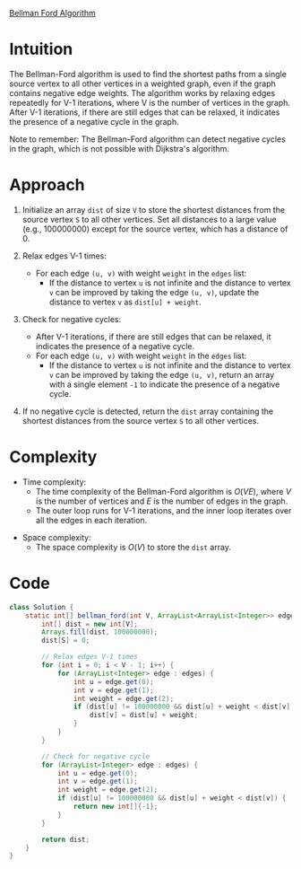 [Bellman Ford Algorithm](https://www.geeksforgeeks.org/problems/distance-from-the-source-bellman-ford-algorithm/1)

# Intuition
The Bellman-Ford algorithm is used to find the shortest paths from a single source vertex to all other vertices in a weighted graph, even if the graph contains negative edge weights. The algorithm works by relaxing edges repeatedly for V-1 iterations, where V is the number of vertices in the graph. After V-1 iterations, if there are still edges that can be relaxed, it indicates the presence of a negative cycle in the graph.

Note to remember: The Bellman-Ford algorithm can detect negative cycles in the graph, which is not possible with Dijkstra's algorithm.

# Approach
1. Initialize an array `dist` of size `V` to store the shortest distances from the source vertex `S` to all other vertices. Set all distances to a large value (e.g., 100000000) except for the source vertex, which has a distance of 0.

2. Relax edges V-1 times:
   - For each edge `(u, v)` with weight `weight` in the `edges` list:
     - If the distance to vertex `u` is not infinite and the distance to vertex `v` can be improved by taking the edge `(u, v)`, update the distance to vertex `v` as `dist[u] + weight`.

3. Check for negative cycles:
   - After V-1 iterations, if there are still edges that can be relaxed, it indicates the presence of a negative cycle.
   - For each edge `(u, v)` with weight `weight` in the `edges` list:
     - If the distance to vertex `u` is not infinite and the distance to vertex `v` can be improved by taking the edge `(u, v)`, return an array with a single element `-1` to indicate the presence of a negative cycle.

4. If no negative cycle is detected, return the `dist` array containing the shortest distances from the source vertex `S` to all other vertices.

# Complexity
- Time complexity:
  - The time complexity of the Bellman-Ford algorithm is $O(VE)$, where $V$ is the number of vertices and $E$ is the number of edges in the graph.
  - The outer loop runs for V-1 iterations, and the inner loop iterates over all the edges in each iteration.
* Space complexity:
  - The space complexity is $O(V)$ to store the `dist` array.

# Code
```java
class Solution {
    static int[] bellman_ford(int V, ArrayList<ArrayList<Integer>> edges, int S) {
        int[] dist = new int[V];
        Arrays.fill(dist, 100000000);
        dist[S] = 0;

        // Relax edges V-1 times
        for (int i = 0; i < V - 1; i++) {
            for (ArrayList<Integer> edge : edges) {
                int u = edge.get(0);
                int v = edge.get(1);
                int weight = edge.get(2);
                if (dist[u] != 100000000 && dist[u] + weight < dist[v]) {
                    dist[v] = dist[u] + weight;
                }
            }
        }

        // Check for negative cycle
        for (ArrayList<Integer> edge : edges) {
            int u = edge.get(0);
            int v = edge.get(1);
            int weight = edge.get(2);
            if (dist[u] != 100000000 && dist[u] + weight < dist[v]) {
                return new int[]{-1};
            }
        }

        return dist;
    }
}
```